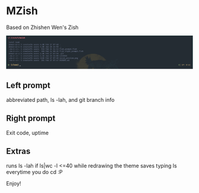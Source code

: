 # MZish

Based on Zhishen Wen's Zish

![mzish](./mzish_preview.png)

## Left prompt
abbreviated path, ls -lah, and git branch info 

## Right prompt
Exit code, uptime

## Extras
runs ls -lah if ls|wc -l <=40 while redrawing the theme
saves typing ls everytime you do cd :P

Enjoy!
